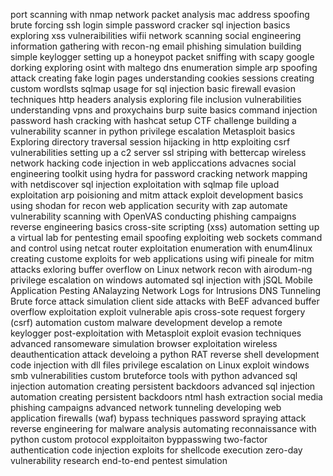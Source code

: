 port scanning with nmap
network packet analysis
mac address spoofing
brute forcing ssh login
simple password cracker
sql injection basics
exploring xss vulneraibilities
wifii network scanning
social engineering
information gathering with recon-ng
email phishing simulation 
building simple keylogger
setting up a honeypot
packet sniffing with scapy
google dorking
exploring osint with maltego
dns enumeration
simple arp spoofing attack
creating fake login pages
understanding cookies sessions
creating custom wordlsts
sqlmap usage for sql injection
basic firewall evasion techniques
http headers analysis
exploring file inclusion vulnerabilities
understanding vpns and proxychains
burp suite basics
command injection
password hash cracking with hashcat
setup CTF challenge
building a vulnerability scanner in python
privilege escalation
Metasploit basics
Exploring directory traversal
session hijacking in http
exploiting csrf vulnerabilities
setting up a c2 server
ssl striping with bettercap
wireless network hacking
code injection in web appliccations
advacnes social engineering toolkit
using hydra for password cracking
network mapping with netdiscover
sql injection exploitation with sqlmap
file upload exploitation
arp poisioning and mitm attack
exploit development basics
using shodan for recon
web application security with zap
automate vulnerability scanning with OpenVAS
conducting phishing campaigns 
reverse engineering basics
cross-site scripting (xss) automation
setting up a virtual lab for pentesting
email spoofing
exploiting web sockets
command and control using netcat
router exploitation
enumeration with enum4linux
creating custome exploits for web applications
using wifi pineale for mitm attacks
exloring buffer overflow on Linux
network recon with airodum-ng 
privilege escalation on windows
automated sql injection with jSQL
Mobile Application Pesting 
ANalayzing Network Logs for Intrusions
DNS Tunneling
Brute force attack simulation
client side attacks with BeEF
advanced buffer overflow exploitation
exploit vulnerable apis
cross-sote request forgery (csrf) automation
custom malware development
develop a remote keylogger
post-exploitation with Metasploit
exploit evasion techniques
advanced ransomeware simulation
browser exploitation
wireless deauthentication attack
develoing a python RAT
reverse shell development
code injection with dll files
privilege escalation on Linux
exploit windows smb vulnerabilities
custom bruteforce tools with python
advanced sql injection automation
creating persistent backdoors
advanced sql injection automation
creating persistent backdoors
ntml hash extraction
social media phishing campaigns
advanced network tunneling
developing web application firewalls (waf) bypass techniques
password spraying attack
reverse engineering for malware analysis
automating reconnaissance with python
custom protocol expploitaiton
byppasswing two-factor authentication
code injection exploits for shellcode execution
zero-day vulnerability research
end-to-end pentest simulation


